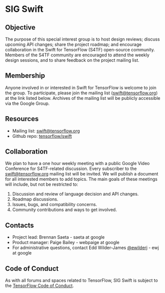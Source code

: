 # SIG Swift

## Objective

The purpose of this special interest group is to host design reviews; discuss upcoming API changes; share the project roadmap; and encourage collaboration in the Swift for TensorFlow (S4TF) open-source community. Members of the S4TF community are encouraged to attend the weekly design sessions, and to share feedback on the project mailing list.

## Membership

Anyone involved in or interested in Swift for TensorFlow is welcome to join the group. To participate, please join the mailing list (swift@tensorflow.org) at the link listed below. Archives of the mailing list will be publicly accessible via the Google Group.

## Resources

* Mailing list: [swift@tensorflow.org](https://groups.google.com/a/tensorflow.org/forum/#!forum/swift)
* Github repo: [tensorflow/swift](https://github.com/tensorflow/swift)

## Collaboration

We plan to have a one hour weekly meeting with a public Google Video Conference for S4TF-related discussion. Every subscriber to the swift@tensorflow.org mailing list will be invited. We will publish a document for all interested members to add topics. The main goals of these meetings will include, but not be restricted to:

1. Discussion and review of language decision and API changes.
2. Roadmap discussions.
3. Issues, bugs, and compatibility concerns.
4. Community contributions and ways to get involved.

## Contacts

* Project lead: Brennan Saeta - saeta at google
* Product manager: Paige Bailey - webpaige at google
* For administrative questions, contact Edd Wilder-James [@ewilderj](https://github.com/ewilderj) - ewj at google

## Code of Conduct

As with all forums and spaces related to TensorFlow, SIG Swift is subject to
the [TensorFlow Code of
Conduct](https://github.com/tensorflow/tensorflow/blob/master/CODE_OF_CONDUCT.md).
